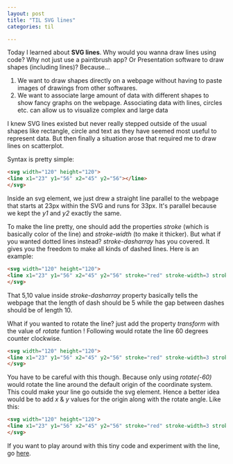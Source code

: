 ```yaml
---
layout: post
title: "TIL SVG lines"
categories: til

---
```


Today I learned about **SVG lines**. Why would you wanna draw lines using code? Why not just use a paintbrush app? Or Presentation software to draw shapes (including lines)? Because...

1. We want to draw shapes directly on a webpage without having to paste images of drawings from other softwares. 
2. We want to associate large amount of data with different shapes to show fancy graphs on the webpage. Associating data with lines, circles etc. can allow us to visualize complex and large data

I knew SVG lines existed but never really stepped outside of the usual shapes like rectangle, circle and text as they have seemed most useful to represent data. But then finally a situation arose that required me to draw lines on scatterplot. 

Syntax is pretty simple: 

```html
<svg width="120" height="120">
<line x1="23" y1="56" x2="45" y2="56"></line>
</svg>
```

Inside an svg element, we just drew a straight line parallel to the webpage that starts at 23px within the SVG and runs for 33px. It's parallel because we kept the *y1* and *y2* exactly the same. 

To make the line pretty, one should add the properties *stroke* (which is basically color of the line) and *stroke-width* (to make it thicker). But what if you wanted dotted lines instead? *stroke-dasharray* has you covered. It gives you the freedom to make all kinds of dashed lines. Here is an example: 

```html
<svg width="120" height="120">
<line x1="23" y1="56" x2="45" y2="56" stroke="red" stroke-width=3 stroke-dasharray="5,10"/>
</svg>
```

That 5,10 value inside *stroke-dasharray* property basically tells the webpage that the length of dash should be 5 while the gap between dashes should be of length 10. 

What if you wanted to rotate the line? just add the property *transform* with the value of *rotate* funtion ! Following would rotate the line 60 degrees counter clockwise. 

```html
<svg width="120" height="120">
<line x1="23" y1="56" x2="45" y2="56" stroke="red" stroke-width=3 stroke-dasharray="5,10" transform="rotate(-60)"/>
</svg>
```

You have to be careful with this though. Because only using *rotate(-60)* would rotate the line around the default origin of the coordinate system. This could make your line go outside the svg element. Hence a better idea would be to add *x* & *y* values for the origin along with the rotate angle. Like this: 

```html
<svg width="120" height="120">
<line x1="23" y1="56" x2="45" y2="56" stroke="red" stroke-width=3 stroke-dasharray="5,10" transform="rotate(-60 50 20)"/>
</svg>
```

If you want to play around with this tiny code and experiment with the line, go [here](https://jsfiddle.net/q8rk1ecy/). 

